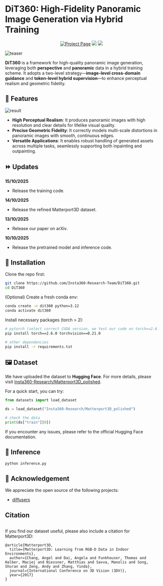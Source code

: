 # DiT360: High-Fidelity Panoramic Image Generation via Hybrid Training

<p align="center">
<!-- <a><img src='https://img.shields.io/badge/arXiv-Paper-red?logo=arxiv&logoColor=white' alt='arXiv'></a> -->
  <a href='https://fenghora.github.io/DiT360-Page/'><img src='https://img.shields.io/badge/Project_Page-Website-green?logo=insta360&logoColor=white' alt='Project Page'></a>
  <a href='https://huggingface.co/spaces/Insta360-Research/DiT360'><img src='https://img.shields.io/badge/%F0%9F%A4%97%20Hugging%20Face-Live_Demo-blue'></a>
  <a href='https://huggingface.co/datasets/Insta360-Research/Matterport3D_polished'><img src='https://img.shields.io/badge/%F0%9F%93%88%20Hugging%20Face-Dataset-yellow'></a>
</p>

![teaser](assets/teaser.jpg)

**DiT360** is a framework for high-quality panoramic image generation, leveraging both **perspective** and **panoramic** data in a hybrid training scheme.
It adopts a two-level strategy—**image-level cross-domain guidance** and **token-level hybrid supervision**—to enhance perceptual realism and geometric fidelity.

## 🌟 Features

<!-- <p align="center">
  <img src="assets/result.gif" width="90%">
</p> -->
![result](assets/result.gif)

- **High Perceptual Realism**: It produces panoramic images with high resolution and clear details for lifelike visual quality.
- **Precise Geometric Fidelity**: It correctly models multi-scale distortions in panoramic images with smooth, continuous edges.
- **Versatile Applications**: It enables robust handling of generated assets across multiple tasks, seamlessly supporting both inpainting and outpainting.


## ⏩ Updates
**15/10/2025**
- Release the training code.
  
**14/10/2025**
- Release the refined Matterport3D dataset.

**13/10/2025**
- Release our paper on arXiv.
  
**10/10/2025**
- Release the pretrained model and inference code.

## 🔨 Installation

Clone the repo first:

```Bash
git clone https://github.com/Insta360-Research-Team/DiT360.git
cd DiT360
```

(Optional) Create a fresh conda env:

```Bash
conda create -n dit360 python=3.12
conda activate dit360
```

Install necessary packages (torch > 2):

```Bash
# pytorch (select correct CUDA version, we test our code on torch==2.6.0 and torchvision==0.21.0)
pip install torch==2.6.0 torchvision==0.21.0

# other dependencies
pip install -r requirements.txt
```

## 🖼️ Dataset

We have uploaded the dataset to **Hugging Face**. For more details, please visit [Insta360-Research/Matterport3D_polished](https://huggingface.co/datasets/Insta360-Research/Matterport3D_polished).

For a quick start, you can try:

```python
from datasets import load_dataset

ds = load_dataset("Insta360-Research/Matterport3D_polished")

# check the data
print(ds["train"][0])
```
If you encounter any issues, please refer to the official Hugging Face documentation.

## 📒 Inference

```Bash
python inference.py
```

## 🤝 Acknowledgement

We appreciate the open source of the following projects:

* [diffusers](https://github.com/huggingface/diffusers)

## Citation
```

```
If you find our dataset useful, please also include a citation for Matterport3D:
```
@article{Matterport3D,
  title={Matterport3D: Learning from RGB-D Data in Indoor Environments},
  author={Chang, Angel and Dai, Angela and Funkhouser, Thomas and Halber, Maciej and Niessner, Matthias and Savva, Manolis and Song, Shuran and Zeng, Andy and Zhang, Yinda},
  journal={International Conference on 3D Vision (3DV)},
  year={2017}
}
```
